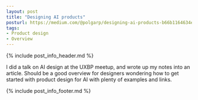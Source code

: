 ```yaml
---
layout: post
title: "Designing AI products"
posturl: https://medium.com/@polgarp/designing-ai-products-b66b1164634e
tags:
- Product design
- Overview
---
```


{% include post_info_header.md %}

I did a talk on AI design at the UXBP meetup, and wrote up my notes into an article. Should be a good overview for designers wondering how to get started with product design for AI with plenty of examples and links.

<!--more-->
{% include post_info_footer.md %}
